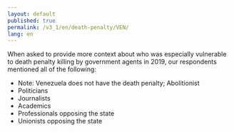 ```yaml
---
layout: default
published: true
permalink: /v3_1/en/death-penalty/VEN/
lang: en
---
```

When asked to provide more context about who was especially vulnerable to death penalty killing by government agents in 2019, our respondents mentioned all of the following:

-	Note: Venezuela does not have the death penalty; Abolitionist
-	Politicians
-	Journalists
-	Academics
-	Professionals opposing the state
-	Unionists opposing the state
